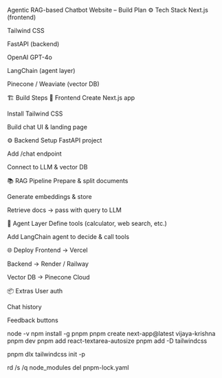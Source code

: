  Agentic RAG-based Chatbot Website – Build Plan
⚙️ Tech Stack
Next.js (frontend)

Tailwind CSS

FastAPI (backend)

OpenAI GPT-4o

LangChain (agent layer)

Pinecone / Weaviate (vector DB)

🏗 Build Steps
🚀 Frontend
 Create Next.js app

 Install Tailwind CSS

 Build chat UI & landing page

⚙️ Backend
 Setup FastAPI project

 Add /chat endpoint

 Connect to LLM & vector DB

📚 RAG Pipeline
 Prepare & split documents

 Generate embeddings & store

 Retrieve docs → pass with query to LLM

🧠 Agent Layer
 Define tools (calculator, web search, etc.)

 Add LangChain agent to decide & call tools

🌐 Deploy
 Frontend → Vercel

 Backend → Render / Railway

 Vector DB → Pinecone Cloud

📦 Extras
 User auth

 Chat history

 Feedback buttons


node -v
npm install -g pnpm
pnpm create next-app@latest vijaya-krishna
pnpm dev
pnpm add react-textarea-autosize
pnpm add -D tailwindcss

pnpm dlx tailwindcss init -p

rd /s /q node_modules
del pnpm-lock.yaml
